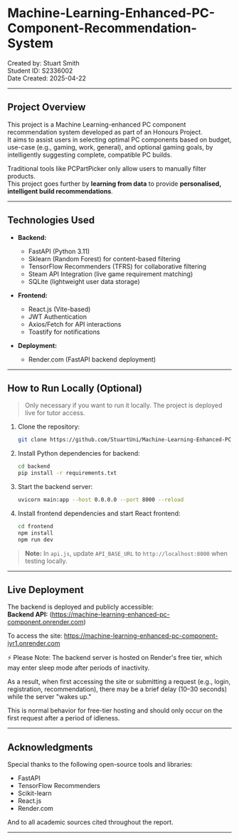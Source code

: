 # Machine-Learning-Enhanced-PC-Component-Recommendation-System

Created by: Stuart Smith  
Student ID: S2336002  
Date Created: 2025-04-22

---

##  Project Overview

This project is a Machine Learning-enhanced PC component recommendation system developed as part of an Honours Project.  
It aims to assist users in selecting optimal PC components based on budget, use-case (e.g., gaming, work, general), and optional gaming goals, by intelligently suggesting complete, compatible PC builds.

Traditional tools like PCPartPicker only allow users to manually filter products.  
This project goes further by **learning from data** to provide **personalised, intelligent build recommendations**.

---

##  Technologies Used

- **Backend:**  
  - FastAPI (Python 3.11)  
  - Sklearn (Random Forest) for content-based filtering  
  - TensorFlow Recommenders (TFRS) for collaborative filtering  
  - Steam API Integration (live game requirement matching)  
  - SQLite (lightweight user data storage)

- **Frontend:**  
  - React.js (Vite-based)  
  - JWT Authentication  
  - Axios/Fetch for API interactions  
  - Toastify for notifications  

- **Deployment:**  
  - Render.com (FastAPI backend deployment)  

---

##  How to Run Locally (Optional)

> Only necessary if you want to run it locally. The project is deployed live for tutor access.

1. Clone the repository:
    ```bash
    git clone https://github.com/StuartUni/Machine-Learning-Enhanced-PC-Component-Recommendation-System.git
    ```

2. Install Python dependencies for backend:
    ```bash
    cd backend
    pip install -r requirements.txt
    ```

3. Start the backend server:
    ```bash
    uvicorn main:app --host 0.0.0.0 --port 8000 --reload
    ```

4. Install frontend dependencies and start React frontend:
    ```bash
    cd frontend
    npm install
    npm run dev
    ```

> **Note:** In `api.js`, update `API_BASE_URL` to `http://localhost:8000` when testing locally.

---

##  Live Deployment

The backend is deployed and publicly accessible:  
**Backend API:** (https://machine-learning-enhanced-pc-component.onrender.com)


To access the site: https://machine-learning-enhanced-pc-component-iyr1.onrender.com

⚡ Please Note:
The backend server is hosted on Render's free tier, which may enter sleep mode after periods of inactivity.

As a result, when first accessing the site or submitting a request (e.g., login, registration, recommendation), there may be a brief delay (10–30 seconds) while the server "wakes up."

This is normal behavior for free-tier hosting and should only occur on the first request after a period of idleness.

---
##  Acknowledgments

Special thanks to the following open-source tools and libraries:
- FastAPI
- TensorFlow Recommenders
- Scikit-learn
- React.js
- Render.com

And to all academic sources cited throughout the report.

---

